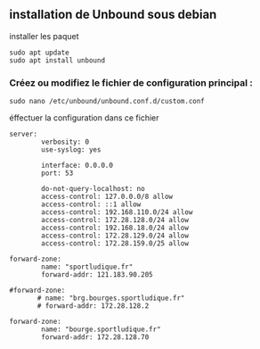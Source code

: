 ## installation de Unbound sous debian

installer les paquet

```
sudo apt update
sudo apt install unbound
```
### Créez ou modifiez le fichier de configuration principal :

```
sudo nano /etc/unbound/unbound.conf.d/custom.conf
```
éffectuer la configuration dans ce fichier 

```
server:
        verbosity: 0
        use-syslog: yes
 
        interface: 0.0.0.0
        port: 53
 
        do-not-query-localhost: no
        access-control: 127.0.0.0/8 allow
        access-control: ::1 allow
        access-control: 192.168.110.0/24 allow
        access-control: 172.28.128.0/24 allow
        access-control: 192.168.18.0/24 allow
        access-control: 172.28.129.0/24 allow
        access-control: 172.28.159.0/25 allow
 
forward-zone:
        name: "sportludique.fr"
        forward-addr: 121.183.90.205
 
#forward-zone:
       # name: "brg.bourges.sportludique.fr"
       # forward-addr: 172.28.128.2
 
forward-zone:
        name: "bourge.sportludique.fr"
        forward-addr: 172.28.128.70
 ```